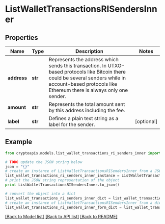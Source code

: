 # ListWalletTransactionsRISendersInner


## Properties
Name | Type | Description | Notes
------------ | ------------- | ------------- | -------------
**address** | **str** | Represents the address which sends this transaction. In UTXO-based protocols like Bitcoin there could be several senders while in account-based protocols like Ethereum there is always only one sender. | 
**amount** | **str** | Represents the total amount sent by this address including the fee. | 
**label** | **str** | Defines a plain text string as a label for the sender. | [optional] 

## Example

```python
from cryptoapis.models.list_wallet_transactions_ri_senders_inner import ListWalletTransactionsRISendersInner

# TODO update the JSON string below
json = "{}"
# create an instance of ListWalletTransactionsRISendersInner from a JSON string
list_wallet_transactions_ri_senders_inner_instance = ListWalletTransactionsRISendersInner.from_json(json)
# print the JSON string representation of the object
print ListWalletTransactionsRISendersInner.to_json()

# convert the object into a dict
list_wallet_transactions_ri_senders_inner_dict = list_wallet_transactions_ri_senders_inner_instance.to_dict()
# create an instance of ListWalletTransactionsRISendersInner from a dict
list_wallet_transactions_ri_senders_inner_form_dict = list_wallet_transactions_ri_senders_inner.from_dict(list_wallet_transactions_ri_senders_inner_dict)
```
[[Back to Model list]](../README.md#documentation-for-models) [[Back to API list]](../README.md#documentation-for-api-endpoints) [[Back to README]](../README.md)


